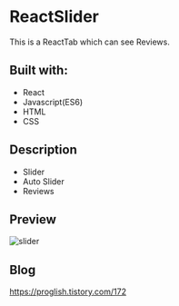 # ReactSlider

This is a ReactTab which can see Reviews.

## Built with: 
 
- React
- Javascript(ES6)  
- HTML
- CSS      

## Description 

- Slider
- Auto Slider
- Reviews

## Preview 
![slider](https://user-images.githubusercontent.com/65179725/122749350-320df600-d2c8-11eb-9d6b-3f1a80eb73dc.PNG)
  
## Blog

https://proglish.tistory.com/172


